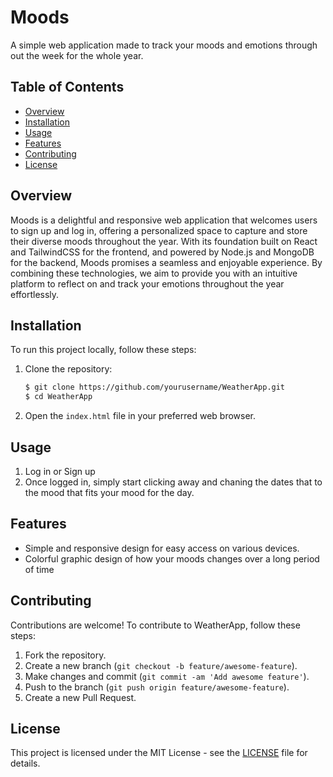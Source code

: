 # Moods

A simple web application made to track your moods and emotions through out the week for the whole year. 

## Table of Contents

- [Overview](#overview)
- [Installation](#installation)
- [Usage](#usage)
- [Features](#features)
- [Contributing](#contributing)
- [License](#license)

## Overview

Moods is a delightful and responsive web application that welcomes users to sign up and log in, offering a personalized space to capture and store their diverse moods throughout the year. With its foundation built on React and TailwindCSS for the frontend, and powered by Node.js and MongoDB for the backend, Moods promises a seamless and enjoyable experience. By combining these technologies, we aim to provide you with an intuitive platform to reflect on and track your emotions throughout the year effortlessly.

## Installation

To run this project locally, follow these steps:

1. Clone the repository:
    ```bash
    $ git clone https://github.com/yourusername/WeatherApp.git
    $ cd WeatherApp
    ```

2. Open the `index.html` file in your preferred web browser.

## Usage

1. Log in or Sign up
2. Once logged in, simply start clicking away and chaning the dates that to the mood that fits your mood for the day. 

## Features

- Simple and responsive design for easy access on various devices.
- Colorful graphic design of how your moods changes over a long period of time

## Contributing

Contributions are welcome! To contribute to WeatherApp, follow these steps:

1. Fork the repository.
2. Create a new branch (`git checkout -b feature/awesome-feature`).
3. Make changes and commit (`git commit -am 'Add awesome feature'`).
4. Push to the branch (`git push origin feature/awesome-feature`).
5. Create a new Pull Request.

## License

This project is licensed under the MIT License - see the [LICENSE](LICENSE) file for details.
